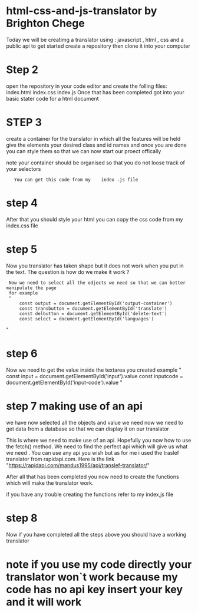 # html-css-and-js-translator by Brighton Chege
Today we will be creatimg a translator using : javascript , html , css and a public api
to get started create a repository then clone it into your computer 


# Step 2

open the repository in your code editor and create the folling files:
      index.html
      index.css
      index.js
Once that has been completed got into your basic stater code for a html document


# STEP 3

create a container for the translator in which all the features will be held 
give the elements your desired class and id names and once you are done you can style them 
so that we can now start our proect offically
  
note your container should be organised so that you do not loose track of your selectors
  
       You can get this code from my    index .js file

# step 4
 After that you should style your html
 you can copy the css code from my     index.css file
 
 # step 5
   Now you translator has taken shape but it does not work when you put in the text.
   The question is how do we make it work ?
     
     Now we need to select all the odjects we need so that we can better manipulate the page 
     for example 
     "
         const output = document.getElementById('output-container')
         const transbutton = document.getElementById('translate')
         const delbutton = document.getElementById('delete-text')
         const select = document.getElementById('languages')
   "
   # step 6
   Now we need to get the value inside the textarea you created 
   example 
      "
        const input = document.getElementById('input').value
        const inputcode = document.getElementById('input-code').value
      "
# step 7  making use of an api
   we have now selected all the objects and value we need now we need to get data from a database so that we can display it on our translator

 This is where we need to  make use of an api. Hopefully you now how  to use the fetch() method. We need to find the perfect api which will give us what we need .
 You can use any api you wish but as for me i used the traslef translator from rapidapi.com.
  Here is the link "https://rapidapi.com/mandus1995/api/translef-translator/"

After all that has been completed you now need to create the functions which will make the  translator work.


 if you have any trouble creating the functions refer to my index,js file 

# step 8 

Now if you have completed all the steps above you should have a working translator
# note if you use my code directly your translator won`t work because my code has no api key insert your key and it will work
